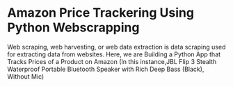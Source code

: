# Amazon Price Trackering Using Python Webscrapping

Web scraping, web harvesting, or web data extraction is data scraping used for extracting data from websites. Here, we are Building a Python App that Tracks Prices of a Product on Amazon
(In this instance,JBL Flip 3 Stealth Waterproof Portable Bluetooth Speaker with Rich Deep Bass (Black), Without Mic)
